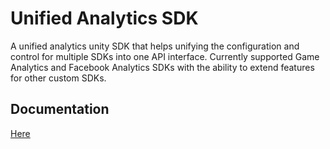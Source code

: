 # Unified Analytics SDK

 A unified analytics unity SDK that helps unifying the configuration and control for multiple SDKs into one API interface. Currently supported Game Analytics and Facebook Analytics SDKs with the ability to extend features for other custom SDKs.
 
 ## Documentation
 [Here](Assets/UnifiedAnalyticsSDK/Documentation.pdf)
 
